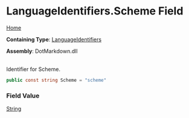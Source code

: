 # LanguageIdentifiers\.Scheme Field

[Home](../../../README.md)

**Containing Type**: [LanguageIdentifiers](../README.md)

**Assembly**: DotMarkdown\.dll

\
Identifier for Scheme\.

```csharp
public const string Scheme = "scheme"
```

### Field Value

[String](https://docs.microsoft.com/en-us/dotnet/api/system.string)

